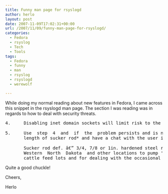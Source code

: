 ```yaml
---
title: Funny man page for rsyslogd
author: herlo
layout: post
date: 2007-11-09T17:02:31+00:00
url: /2007/11/09/funny-man-page-for-rsyslogd/
categories:
  - Fedora
  - rsyslog
  - Tech
  - Tools
tags:
  - Fedora
  - funny
  - man
  - rsyslog
  - rsyslogd
  - werewolf

---
```

While doing my normal reading about new features in Fedora, I came across this snippet in the rsyslogd man page. The section I was reading was in regards to how to deal with security threats.

<pre>4.     Disabling inet domain sockets will limit risk to the local machine.

5.     Use  step  4  and  if  the  problem persists and is not secondary to a rogue program/daemon get a 3.5 ft (approx. 1 meter)
       length of sucker rod* and have a chat with the user in question.

       Sucker rod def. â€” 3/4, 7/8 or 1in. hardened steel rod, male threaded on each end.  Primary use  in  the  oil  industry  in
       Western  North  Dakota  and other locations to pump 'suck' oil from oil wells.  Secondary uses are for the construction of
       cattle feed lots and for dealing with the occasional recalcitrant or belligerent individual.</pre>

Quite a good chuckle!

Cheers,

Herlo